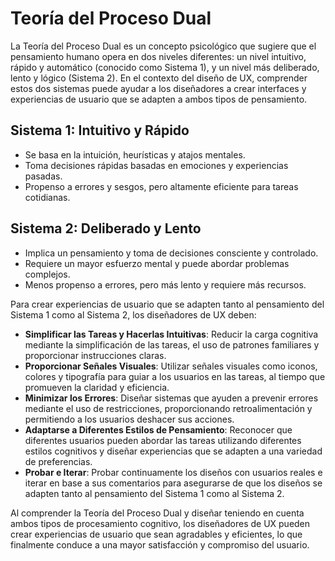 # Teoría del Proceso Dual

La Teoría del Proceso Dual es un concepto psicológico que sugiere que el pensamiento humano opera en dos niveles diferentes: un nivel intuitivo, rápido y automático (conocido como Sistema 1), y un nivel más deliberado, lento y lógico (Sistema 2). En el contexto del diseño de UX, comprender estos dos sistemas puede ayudar a los diseñadores a crear interfaces y experiencias de usuario que se adapten a ambos tipos de pensamiento.

## Sistema 1: Intuitivo y Rápido

- Se basa en la intuición, heurísticas y atajos mentales.
- Toma decisiones rápidas basadas en emociones y experiencias pasadas.
- Propenso a errores y sesgos, pero altamente eficiente para tareas cotidianas.

## Sistema 2: Deliberado y Lento

- Implica un pensamiento y toma de decisiones consciente y controlado.
- Requiere un mayor esfuerzo mental y puede abordar problemas complejos.
- Menos propenso a errores, pero más lento y requiere más recursos.

Para crear experiencias de usuario que se adapten tanto al pensamiento del Sistema 1 como al Sistema 2, los diseñadores de UX deben:

- **Simplificar las Tareas y Hacerlas Intuitivas**: Reducir la carga cognitiva mediante la simplificación de las tareas, el uso de patrones familiares y proporcionar instrucciones claras.
- **Proporcionar Señales Visuales**: Utilizar señales visuales como iconos, colores y tipografía para guiar a los usuarios en las tareas, al tiempo que promueven la claridad y eficiencia.
- **Minimizar los Errores**: Diseñar sistemas que ayuden a prevenir errores mediante el uso de restricciones, proporcionando retroalimentación y permitiendo a los usuarios deshacer sus acciones.
- **Adaptarse a Diferentes Estilos de Pensamiento**: Reconocer que diferentes usuarios pueden abordar las tareas utilizando diferentes estilos cognitivos y diseñar experiencias que se adapten a una variedad de preferencias.
- **Probar e Iterar**: Probar continuamente los diseños con usuarios reales e iterar en base a sus comentarios para asegurarse de que los diseños se adapten tanto al pensamiento del Sistema 1 como al Sistema 2.

Al comprender la Teoría del Proceso Dual y diseñar teniendo en cuenta ambos tipos de procesamiento cognitivo, los diseñadores de UX pueden crear experiencias de usuario que sean agradables y eficientes, lo que finalmente conduce a una mayor satisfacción y compromiso del usuario.
